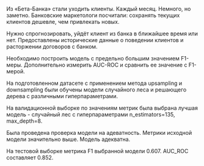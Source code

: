 Из «Бета-Банка» стали уходить клиенты. Каждый месяц. Немного, но заметно. Банковские маркетологи посчитали: сохранять текущих клиентов дешевле, чем привлекать новых.

Нужно спрогнозировать, уйдёт клиент из банка в ближайшее время или нет. Предоставлены исторические данные о поведении клиентов и расторжении договоров с банком.

Необходимо построить модель с предельно большим значением F1-меры. Дополнительно измерить AUC-ROC и сравнить ее значение с F1-мерой.

На подготовленном датасете с применением метода upsampling и downsampling были обучены модели случайного леса и решающего дерева с различными гиперпараметрами.

На валидационной выборке по значениям метрик была выбрана лучшая модель - случайный лес с гиперпараметрами n_estimators=135, max_depth=8.

Была проведена проверка модели на адеватность. Метрики исходной модели значительно выше. Модель адекватна. 

На тестовой выборке метрика F1 выбранной модели 0.607. AUC_ROC составляет 0.852.